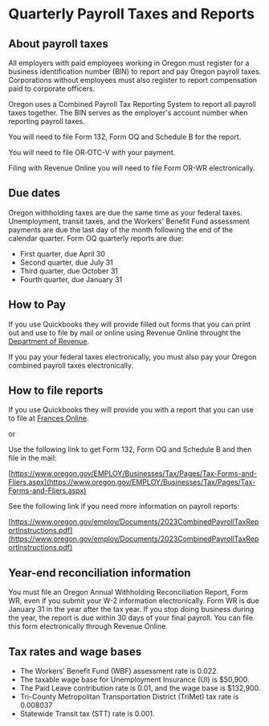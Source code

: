 # Quarterly Payroll Taxes and Reports

## About payroll taxes
All employers with paid employees working in Oregon must register for a business identification number (BIN) to report and pay Oregon payroll taxes. Corporations without employees must also register to report compensation paid to corporate officers.

Oregon uses a Combined Payroll Tax Reporting System to report all payroll taxes together. The BIN serves as the employer's account number when reporting payroll taxes.

You will need to file Form 132, Form OQ and Schedule B for the report.

You will need to file OR‑OTC-V with your payment.

Filing with Revenue Online you will need to file Form OR-WR electronically.

## Due dates
Oregon withholding taxes are due the same time as your federal taxes. Unemployment, transit taxes, and the Workers' Benefit Fund assessment payments are due the last day of the month following the end of the calendar quarter. Form OQ quarterly reports are due:

* First quarter, due April 30
* Second quarter, due July 31
* Third quarter, due October 31
* Fourth quarter, due January 31

## How to Pay

If you use Quickbooks they will provide filled out forms that you can print out and use to file by mail or online using Revenue Online throught the [Department of Revenue](department_of_revenue.md).

If you pay your federal taxes electronically, you must also pay your Oregon combined payroll taxes electronically.

## How to file reports

If you use Quickbooks they will provide you with a report that you can use to file at [Frances Online](frances_online.md).

or

Use the following link to get Form 132, Form OQ and Schedule B and then file in the mail:

[https://www.oregon.gov/EMPLOY/Businesses/Tax/Pages/Tax-Forms-and-Fliers.aspx](https://www.oregon.gov/EMPLOY/Businesses/Tax/Pages/Tax-Forms-and-Fliers.aspx)

See the following link if you need more information on payroll reports:

[https://www.oregon.gov/employ/Documents/2023CombinedPayrollTaxReportInstructions.pdf](https://www.oregon.gov/employ/Documents/2023CombinedPayrollTaxReportInstructions.pdf)

## Year-end reconciliation information
You must file an Oregon Annual Withholding Reconciliation Report, Form WR, even if you submit your W-2 information electronically. Form WR is due January 31 in the year after the tax year. If you stop doing business during the year, the report is due within 30 days of your final payroll. You can file this form electronically through Revenue Online.

## Tax rates and wage bases
* The Workers’ Benefit Fund (WBF) assessment rate
is 0.022.
* The taxable wage base for Unemployment
Insurance (UI) is $50,900.
* The Paid Leave contribution rate is 0.01, and the
wage base is $132,900.
* Tri-County Metropolitan Transportation District
(TriMet) tax rate is 0.008037
* Statewide Transit tax (STT) rate is 0.001.